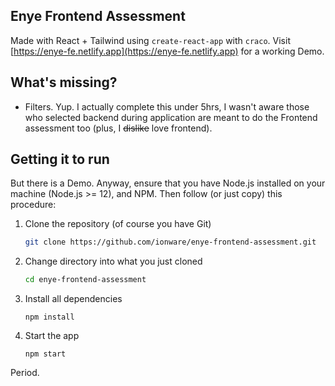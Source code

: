 ## Enye Frontend Assessment
Made with React + Tailwind using `create-react-app` with `craco`. Visit [https://enye-fe.netlify.app](https://enye-fe.netlify.app) for a working Demo.

## What's missing?
- Filters. Yup. I actually complete this under 5hrs, I wasn't aware those who selected backend during application are meant to do the Frontend assessment too (plus, I ~~dislike~~ love frontend).

## Getting it to run
But there is a Demo. Anyway, ensure that you have Node.js installed on your machine (Node.js >= 12), and NPM. Then follow (or just copy) this procedure:

1. Clone the repository (of course you have Git)
   ```bash
   git clone https://github.com/ionware/enye-frontend-assessment.git
   ```
2. Change directory into what you just cloned
   ```bash
   cd enye-frontend-assessment
   ```
3. Install all dependencies   
   ```npm
   npm install
   ```
4. Start the app
   ```npm
   npm start
   ```

Period.   